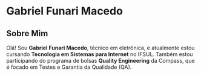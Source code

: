 # Gabriel Funari Macedo

## Sobre Mim

Olá! Sou **Gabriel Funari Macedo**, técnico em eletrônica, e atualmente estou cursando **Tecnologia em Sistemas para Internet** no IFSUL. Também estou participando do programa de bolsas **Quality Engineering** da Compass, que é focado em Testes e Garantia da Qualidade (QA).
